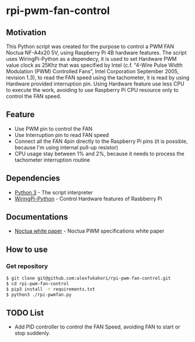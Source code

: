 # rpi-pwm-fan-control

## Motivation
This Python script was created for the purpose to control a PWM FAN Noctua NF-A4x20 5V, using Raspberry Pi 4B hardware features. The script uses WiringPi-Python as a dependecy, it is used to set Hardware PWM value clock as 25Khz that was specified by Intel (c.f. “4-Wire Pulse Width Modulation (PWM) Controlled Fans”, Intel
Corporation September 2005, revision 1.3), to read the FAN speed using the tachometer, it is read by using Hardware provided interruption pin. Using Hardware feature use less CPU to execute the work, avoiding to use Raspberry Pi CPU resource only to control the FAN speed.

## Feature
- Use PWM pin to control the FAN
- Use Interruption pin to read FAN speed
- Connect all the FAN 4pin directly to the Raspberry Pi pins (it is possible, because I'm using internal pull-up resistor)
- CPU usage stay between 1% and 2%, because it needs to process the tachometer interruption routine

## Dependencies
* [Python 3](https://www.python.org/download/releases/3.0/) - The script interpreter
* [WiringPi-Python](https://github.com/WiringPi/WiringPi-Python) - Control Hardware features of Rasbberry Pi

## Documentations
* [Noctua white paper](https://noctua.at/pub/media/wysiwyg/Noctua_PWM_specifications_white_paper.pdf) - Noctua PWM specifications white paper

## How to use
### Get repository
```sh
$ git clone git@github.com:alexfukahori/rpi-pwm-fan-control.git
$ cd rpi-pwm-fan-control
$ pip3 install -r requirements.txt
$ python3 ./rpi-pwmfan.py
```

## TODO List
* Add PID controller to control the FAN Speed, avoiding FAN to start or stop suddenly.
